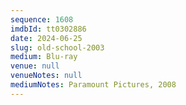 ```yaml
---
sequence: 1608
imdbId: tt0302886
date: 2024-06-25
slug: old-school-2003
medium: Blu-ray
venue: null
venueNotes: null
mediumNotes: Paramount Pictures, 2008
---
```

